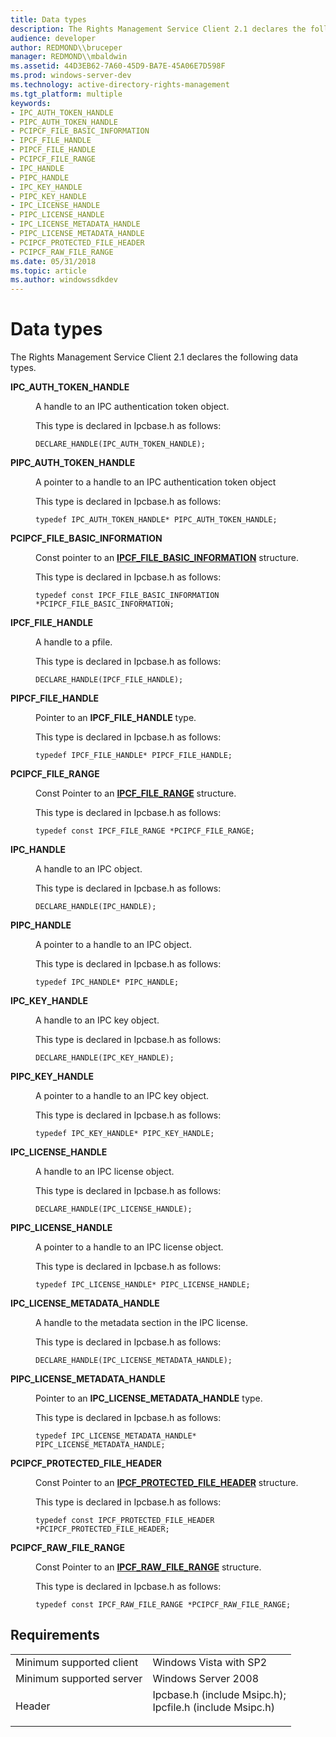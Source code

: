 ```yaml
---
title: Data types
description: The Rights Management Service Client 2.1 declares the following data types.
audience: developer
author: REDMOND\\bruceper
manager: REDMOND\\mbaldwin
ms.assetid: 44D3EB62-7A60-45D9-BA7E-45A06E7D598F
ms.prod: windows-server-dev
ms.technology: active-directory-rights-management
ms.tgt_platform: multiple
keywords:
- IPC_AUTH_TOKEN_HANDLE
- PIPC_AUTH_TOKEN_HANDLE
- PCIPCF_FILE_BASIC_INFORMATION
- IPCF_FILE_HANDLE
- PIPCF_FILE_HANDLE
- PCIPCF_FILE_RANGE
- IPC_HANDLE
- PIPC_HANDLE
- IPC_KEY_HANDLE
- PIPC_KEY_HANDLE
- IPC_LICENSE_HANDLE
- PIPC_LICENSE_HANDLE
- IPC_LICENSE_METADATA_HANDLE
- PIPC_LICENSE_METADATA_HANDLE
- PCIPCF_PROTECTED_FILE_HEADER
- PCIPCF_RAW_FILE_RANGE
ms.date: 05/31/2018
ms.topic: article
ms.author: windowssdkdev
---
```


# Data types

The Rights Management Service Client 2.1 declares the following data types.

<dl> <dt>

**IPC\_AUTH\_TOKEN\_HANDLE**
</dt> <dd>

A handle to an IPC authentication token object.

This type is declared in Ipcbase.h as follows:

`DECLARE_HANDLE(IPC_AUTH_TOKEN_HANDLE);`

</dd> <dt>

**PIPC\_AUTH\_TOKEN\_HANDLE**
</dt> <dd>

A pointer to a handle to an IPC authentication token object

This type is declared in Ipcbase.h as follows:

`typedef IPC_AUTH_TOKEN_HANDLE* PIPC_AUTH_TOKEN_HANDLE;`

</dd> <dt>

**PCIPCF\_FILE\_BASIC\_INFORMATION**
</dt> <dd>

Const pointer to an [**IPCF\_FILE\_BASIC\_INFORMATION**](ipcf-file-basc-information.md) structure.

This type is declared in Ipcbase.h as follows:

`typedef const IPCF_FILE_BASIC_INFORMATION *PCIPCF_FILE_BASIC_INFORMATION;`

</dd> <dt>

**IPCF\_FILE\_HANDLE**
</dt> <dd>

A handle to a pfile.

This type is declared in Ipcbase.h as follows:

`DECLARE_HANDLE(IPCF_FILE_HANDLE);`

</dd> <dt>

**PIPCF\_FILE\_HANDLE**
</dt> <dd>

Pointer to an **IPCF\_FILE\_HANDLE** type.

This type is declared in Ipcbase.h as follows:

`typedef IPCF_FILE_HANDLE* PIPCF_FILE_HANDLE;`

</dd> <dt>

**PCIPCF\_FILE\_RANGE**
</dt> <dd>

Const Pointer to an [**IPCF\_FILE\_RANGE**](ipcf-file-range.md) structure.

This type is declared in Ipcbase.h as follows:

`typedef const IPCF_FILE_RANGE *PCIPCF_FILE_RANGE;`

</dd> <dt>

**IPC\_HANDLE**
</dt> <dd>

A handle to an IPC object.

This type is declared in Ipcbase.h as follows:

`DECLARE_HANDLE(IPC_HANDLE);`

</dd> <dt>

**PIPC\_HANDLE**
</dt> <dd>

A pointer to a handle to an IPC object.

This type is declared in Ipcbase.h as follows:

`typedef IPC_HANDLE* PIPC_HANDLE;`

</dd> <dt>

**IPC\_KEY\_HANDLE**
</dt> <dd>

A handle to an IPC key object.

This type is declared in Ipcbase.h as follows:

`DECLARE_HANDLE(IPC_KEY_HANDLE);`

</dd> <dt>

**PIPC\_KEY\_HANDLE**
</dt> <dd>

A pointer to a handle to an IPC key object.

This type is declared in Ipcbase.h as follows:

`typedef IPC_KEY_HANDLE* PIPC_KEY_HANDLE;`

</dd> <dt>

**IPC\_LICENSE\_HANDLE**
</dt> <dd>

A handle to an IPC license object.

This type is declared in Ipcbase.h as follows:

`DECLARE_HANDLE(IPC_LICENSE_HANDLE);`

</dd> <dt>

**PIPC\_LICENSE\_HANDLE**
</dt> <dd>

A pointer to a handle to an IPC license object.

This type is declared in Ipcbase.h as follows:

`typedef IPC_LICENSE_HANDLE* PIPC_LICENSE_HANDLE;`

</dd> <dt>

**IPC\_LICENSE\_METADATA\_HANDLE**
</dt> <dd>

A handle to the metadata section in the IPC license.

This type is declared in Ipcbase.h as follows:

`DECLARE_HANDLE(IPC_LICENSE_METADATA_HANDLE);`

</dd> <dt>

**PIPC\_LICENSE\_METADATA\_HANDLE**
</dt> <dd>

Pointer to an **IPC\_LICENSE\_METADATA\_HANDLE** type.

This type is declared in Ipcbase.h as follows:

`typedef IPC_LICENSE_METADATA_HANDLE* PIPC_LICENSE_METADATA_HANDLE;`

</dd> <dt>

**PCIPCF\_PROTECTED\_FILE\_HEADER**
</dt> <dd>

Const Pointer to an [**IPCF\_PROTECTED\_FILE\_HEADER**](ipcf-protected-file-header.md) structure.

This type is declared in Ipcbase.h as follows:

`typedef const IPCF_PROTECTED_FILE_HEADER *PCIPCF_PROTECTED_FILE_HEADER;`

</dd> <dt>

**PCIPCF\_RAW\_FILE\_RANGE**
</dt> <dd>

Const Pointer to an [**IPCF\_RAW\_FILE\_RANGE**](ipcf-raw-file-range.md) structure.

This type is declared in Ipcbase.h as follows:

`typedef const IPCF_RAW_FILE_RANGE *PCIPCF_RAW_FILE_RANGE;`

</dd> </dl>

## Requirements



|                                     |                                                                                                                                                                                           |
|-------------------------------------|-------------------------------------------------------------------------------------------------------------------------------------------------------------------------------------------|
| Minimum supported client<br/> | Windows Vista with SP2<br/>                                                                                                                                                         |
| Minimum supported server<br/> | Windows Server 2008<br/>                                                                                                                                                            |
| Header<br/>                   | <dl> <dt>Ipcbase.h (include Msipc.h); </dt> <dt>Ipcfile.h (include Msipc.h)</dt> </dl> |



 

 






